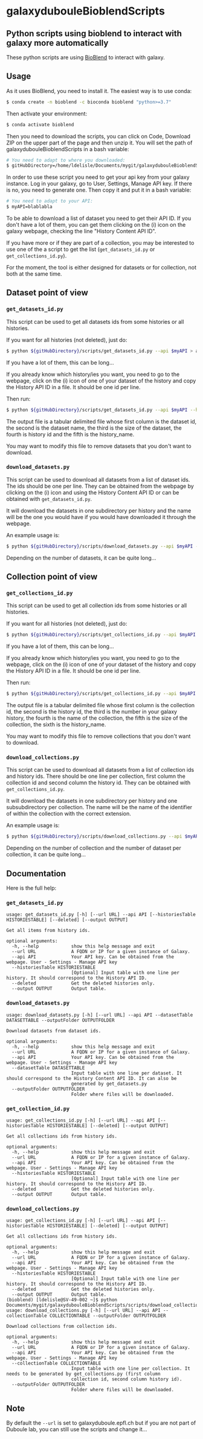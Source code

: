 # galaxydubouleBioblendScripts

## Python scripts using bioblend to interact with galaxy more automatically

These python scripts are using [BioBlend](https://bioblend.readthedocs.io/) to interact with galaxy.

## Usage

As it uses BioBlend, you need to install it. The easiest way is to use conda:

```bash
$ conda create -n bioblend -c bioconda bioblend "python>=3.7"
```

Then activate your environment:

```bash
$ conda activate bioblend
```

Then you need to download the scripts, you can click on Code, Download ZIP on the upper part of the page and then unzip it. You will set the path of galaxydubouleBioblendScripts in a bash variable:
```bash
# You need to adapt to where you downloaded:
$ gitHubDirectory=/home/ldelisle/Documents/mygit/galaxydubouleBioblendScripts/
```

In order to use these script you need to get your api key from your galaxy instance.
Log in your galaxy, go to User, Settings, Manage API key. If there is no, you need to generate one. Then copy it and put it in a bash variable:

```bash
# You need to adapt to your API:
$ myAPI=blablabla
```

To be able to download a list of dataset you need to get their API ID. If you don't have a lot of them, you can get them clicking on the (i) icon on the galaxy webpage, checking the line "History Content API ID".

If you have more or if they are part of a collection, you may be interested to use one of the a script to get the list (`get_datasets_id.py` or `get_collections_id.py`).

For the moment, the tool is either designed for datasets or for collection, not both at the same time.

## Dataset point of view

### `get_datasets_id.py`

This script can be used to get all datasets ids from some histories or all histories.

If you want for all histories (not deleted), just do:

```bash
$ python ${gitHubDirectory}/scripts/get_datasets_id.py --api $myAPI > all_my_datasets.txt
```

If you have a lot of them, this can be long...

If you already know which history/ies you want, you need to go to the webpage, click on the (i) icon of one of your dataset of the history and copy the History API ID in a file. It should be one id per line.

Then run:

```bash
$ python ${gitHubDirectory}/scripts/get_datasets_id.py --api $myAPI --historiesTable my_histories.txt > my_datasets_in_my_histories.txt
```

The output file is a tabular delimited file whose first column is the dataset id, the second is the dataset name, the third is the size of the dataset, the fourth is history id and the fifth is the history_name.

You may want to modify this file to remove datasets that you don't want to download.


### `download_datasets.py`

This script can be used to download all datasets from a list of dataset ids.
The ids should be one per line. They can be obtained from the webpage by clicking on the (i) icon and using the History Content API ID or can be obtained with `get_datasets_id.py`.

It will download the datasets in one subdirectory per history and the name will be the one you would have if you would have downloaded it through the webpage.

An example usage is:

```bash
$ python ${gitHubDirectory}/scripts/download_datasets.py --api $myAPI --datasetTable my_datasets_in_my_histories.txt --outputFolder my_downloads/
```

Depending on the number of datasets, it can be quite long...


## Collection point of view

### `get_collections_id.py`

This script can be used to get all collection ids from some histories or all histories.

If you want for all histories (not deleted), just do:

```bash
$ python ${gitHubDirectory}/scripts/get_collections_id.py --api $myAPI > all_my_collections.txt
```

If you have a lot of them, this can be long...

If you already know which history/ies you want, you need to go to the webpage, click on the (i) icon of one of your dataset of the history and copy the History API ID in a file. It should be one id per line.

Then run:

```bash
$ python ${gitHubDirectory}/scripts/get_collections_id.py --api $myAPI --historiesTable my_histories.txt > my_collections_in_my_histories.txt
```

The output file is a tabular delimited file whose first column is the collection id, the second is the history id, the third is the number in your galaxy history, the fourth is the name of the collection, the fifth is the size of the collection, the sixth is the history_name.

You may want to modify this file to remove collections that you don't want to download.


### `download_collections.py`

This script can be used to download all datasets from a list of collection ids and history ids. There should be one line per collection, first column the collection id and second column the history id. They can be obtained with `get_collections_id.py`.

It will download the datasets in one subdirectory per history and one subsubdirectory per collection. The name will be the name of the identifier of within the collection with the correct extension.

An example usage is:

```bash
$ python ${gitHubDirectory}/scripts/download_collections.py --api $myAPI --collectionTable my_collections_in_my_histories.txt --outputFolder my_downloads/
```

Depending on the number of collection and the number of dataset per collection, it can be quite long...

## Documentation

Here is the full help:

### `get_datasets_id.py`

```text
usage: get_datasets_id.py [-h] [--url URL] --api API [--historiesTable HISTORIESTABLE] [--deleted] [--output OUTPUT]

Get all items from history ids.

optional arguments:
  -h, --help            show this help message and exit
  --url URL             A FQDN or IP for a given instance of Galaxy.
  --api API             Your API key. Can be obtained from the webpage. User - Settings - Manage API key
  --historiesTable HISTORIESTABLE
                        [Optional] Input table with one line per history. It should correspond to the History API ID.
  --deleted             Get the deleted histories only.
  --output OUTPUT       Output table.
```

### `download_datasets.py`

``` text
usage: download_datasets.py [-h] [--url URL] --api API --datasetTable DATASETTABLE --outputFolder OUTPUTFOLDER

Download datasets from dataset ids.

optional arguments:
  -h, --help            show this help message and exit
  --url URL             A FQDN or IP for a given instance of Galaxy.
  --api API             Your API key. Can be obtained from the webpage. User - Settings - Manage API key
  --datasetTable DATASETTABLE
                        Input table with one line per dataset. It should correspond to the History Content API ID. It can also be
                        generated by get_datasets.py
  --outputFolder OUTPUTFOLDER
                        Folder where files will be downloaded.
```

### `get_collection_id.py`

``` text
usage: get_collections_id.py [-h] [--url URL] --api API [--historiesTable HISTORIESTABLE] [--deleted] [--output OUTPUT]

Get all collections ids from history ids.

optional arguments:
  -h, --help            show this help message and exit
  --url URL             A FQDN or IP for a given instance of Galaxy.
  --api API             Your API key. Can be obtained from the webpage. User - Settings - Manage API key
  --historiesTable HISTORIESTABLE
                        [Optional] Input table with one line per history. It should correspond to the History API ID.
  --deleted             Get the deleted histories only.
  --output OUTPUT       Output table.
```

### `download_collections.py`

``` text
usage: get_collections_id.py [-h] [--url URL] --api API [--historiesTable HISTORIESTABLE] [--deleted] [--output OUTPUT]

Get all collections ids from history ids.

optional arguments:
  -h, --help            show this help message and exit
  --url URL             A FQDN or IP for a given instance of Galaxy.
  --api API             Your API key. Can be obtained from the webpage. User - Settings - Manage API key
  --historiesTable HISTORIESTABLE
                        [Optional] Input table with one line per history. It should correspond to the History API ID.
  --deleted             Get the deleted histories only.
  --output OUTPUT       Output table.
(bioblend) [ldelisle@SV-49-002 ~]$ python Documents/mygit/galaxydubouleBioblendScripts/scripts/download_collections.py 
usage: download_collections.py [-h] [--url URL] --api API --collectionTable COLLECTIONTABLE --outputFolder OUTPUTFOLDER

Download collections from collection ids.

optional arguments:
  -h, --help            show this help message and exit
  --url URL             A FQDN or IP for a given instance of Galaxy.
  --api API             Your API key. Can be obtained from the webpage. User - Settings - Manage API key
  --collectionTable COLLECTIONTABLE
                        Input table with one line per collection. It needs to be generated by get_collections.py (first column
                        collection id, second column history id).
  --outputFolder OUTPUTFOLDER
                        Folder where files will be downloaded.

```

## Note

By default the `--url` is set to galaxyduboule.epfl.ch but if you are not part of Duboule lab, you can still use the scripts and change it...
